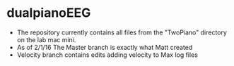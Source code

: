 # dualpianoEEG

- The repository currently contains all files from the "TwoPiano" directory on the lab mac mini.
- As of 2/1/16 The Master branch is exactly what Matt created
- Velocity branch contains edits adding velocity to Max log files
